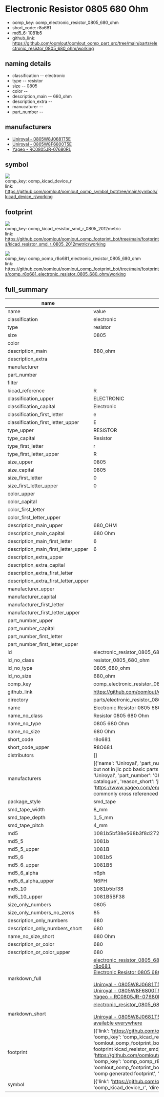 # Electronic Resistor 0805 680 Ohm

  
* oomp_key: oomp_electronic_resistor_0805_680_ohm 
* short_code: r8o681
* md5_6: 1081b5  
* github_link: https://github.com/oomlout/oomlout_oomp_part_src/tree/main/parts/electronic_resistor_0805_680_ohm/working  
## naming details
* classification -- electronic
* type -- resistor
* size -- 0805
* color -- 
* description_main -- 680_ohm
* description_extra -- 
* manucaturer -- 
* part_number -- 


## manufacturers
* [Uniroyal - 0805W8J0681T5E]()  
* [Uniroyal - 0805W8F6800T5E]()  
* [Yageo - RC0805JR-07680RL](https://www.yageo.com/en/Chart/Download/pdf/RC0805JR-07680RL)  

## symbol

![](symbol/{index}/working/working_600.png)  
oomp_key: oomp_kicad_device_r  
link: https://github.com/oomlout/oomlout_oomp_symbol_bot/tree/main/symbols/kicad_device_r/working  

## footprint

![](footprint/{index}/working/working_600.png)  
oomp_key: oomp_kicad_resistor_smd_r_0805_2012metric  
link: https://github.com/oomlout/oomlout_oomp_footprint_bot/tree/main/footprints/kicad_resistor_smd_r_0805_2012metric/working  

![](footprint/{index}/working/working_600.png)  
oomp_key: oomp_oomp_r8o681_electronic_resistor_0805_680_ohm  
link: https://github.com/oomlout/oomlout_oomp_footprint_bot/tree/main/footprints/oomp_r8o681_electronic_resistor_0805_680_ohm/working  

## full_summary
| name | value | 
| --- | --- | 
| name | value | 
| classification | electronic | 
| type | resistor | 
| size | 0805 | 
| color |  | 
| description_main | 680_ohm | 
| description_extra |  | 
| manufacturer |  | 
| part_number |  | 
| filter |  | 
| kicad_reference | R | 
| classification_upper | ELECTRONIC | 
| classification_capital | Electronic | 
| classification_first_letter | e | 
| classification_first_letter_upper | E | 
| type_upper | RESISTOR | 
| type_capital | Resistor | 
| type_first_letter | r | 
| type_first_letter_upper | R | 
| size_upper | 0805 | 
| size_capital | 0805 | 
| size_first_letter | 0 | 
| size_first_letter_upper | 0 | 
| color_upper |  | 
| color_capital |  | 
| color_first_letter |  | 
| color_first_letter_upper |  | 
| description_main_upper | 680_OHM | 
| description_main_capital | 680 Ohm | 
| description_main_first_letter | 6 | 
| description_main_first_letter_upper | 6 | 
| description_extra_upper |  | 
| description_extra_capital |  | 
| description_extra_first_letter |  | 
| description_extra_first_letter_upper |  | 
| manufacturer_upper |  | 
| manufacturer_capital |  | 
| manufacturer_first_letter |  | 
| manufacturer_first_letter_upper |  | 
| part_number_upper |  | 
| part_number_capital |  | 
| part_number_first_letter |  | 
| part_number_first_letter_upper |  | 
| id | electronic_resistor_0805_680_ohm | 
| id_no_class | resistor_0805_680_ohm | 
| id_no_type | 0805_680_ohm | 
| id_no_size | 680_ohm | 
| oomp_key | oomp_electronic_resistor_0805_680_ohm | 
| github_link | https://github.com/oomlout/oomlout_oomp_part_src/tree/main/parts/electronic_resistor_0805_680_ohm/working | 
| directory | parts/electronic_resistor_0805_680_ohm | 
| name | Electronic Resistor 0805 680 Ohm | 
| name_no_class | Resistor 0805 680 Ohm | 
| name_no_type | 0805 680 Ohm | 
| name_no_size | 680 Ohm | 
| short_code | r8o681 | 
| short_code_upper | R8O681 | 
| distributors | [] | 
| manufacturers | [{'name': 'Uniroyal', 'part_number': '0805W8J0681T5E', 'link': '', 'id': 'manufacturer_uniroyal', 'note': {'reason': 'did this one first, but not in jlc pcb basic parts and 1 percent are and they are the same price', 'reason_short': 'not in jlc basic parts'}}, {'name': 'Uniroyal', 'part_number': '0805W8F6800T5E', 'link': '', 'id': 'manufacturer_uniroyal', 'note': {'reason': 'in the jlc basic parts catalogue', 'reason_short': 'jlc basic part'}}, {'name': 'Yageo', 'part_number': 'RC0805JR-07680RL', 'link': 'https://www.yageo.com/en/Chart/Download/pdf/RC0805JR-07680RL', 'id': 'manufacturer_yageo', 'note': {'reason': 'yageo is a commonly cross referenced part number', 'reason_short': 'available everywhere'}}] | 
| package_style | smd_tape | 
| smd_tape_width | 8_mm | 
| smd_tape_depth | 1_5_mm | 
| smd_tape_pitch | 4_mm | 
| md5 | 1081b5bf38e568b3f8d272e3bfa1a1ed | 
| md5_5 | 1081b | 
| md5_5_upper | 1081B | 
| md5_6 | 1081b5 | 
| md5_6_upper | 1081B5 | 
| md5_6_alpha | n6ph | 
| md5_6_alpha_upper | N6PH | 
| md5_10 | 1081b5bf38 | 
| md5_10_upper | 1081B5BF38 | 
| size_only_numbers | 0805 | 
| size_only_numbers_no_zeros | 85 | 
| description_only_numbers | 680 | 
| description_only_numbers_short | 680 | 
| name_no_size_short | 680 Ohm | 
| description_or_color | 680 | 
| description_or_color_upper | 680 | 
| markdown_full | [electronic_resistor_0805_680_ohm](https://github.com/oomlout/oomlout_oomp_part_src/tree/main/parts/electronic_resistor_0805_680_ohm/working)<br>[r8o681](https://github.com/oomlout/oomlout_oomp_part_src/tree/main/parts/electronic_resistor_0805_680_ohm/working)<br>[Electronic Resistor 0805 680 Ohm](https://github.com/oomlout/oomlout_oomp_part_src/tree/main/parts/electronic_resistor_0805_680_ohm/working)<br><br>[Uniroyal - 0805W8J0681T5E- not in jlc basic parts]() [(L)  ](https://www.lcsc.com/search?q=0805W8J0681T5E)[(D)  ](https://www.digikey.com/en/products?keywords=0805W8J0681T5E)[(M)  ](https://www.mouser.com/Search/Refine?Keyword=0805W8J0681T5E)[(N)  ](https://www.newark.com/search?st=0805W8J0681T5E)[(SZ)  ](https://so.szlcsc.com/global.html?k=0805W8J0681T5E)<br>[Uniroyal - 0805W8F6800T5E- jlc basic part]() [(L)  ](https://www.lcsc.com/search?q=0805W8F6800T5E)[(D)  ](https://www.digikey.com/en/products?keywords=0805W8F6800T5E)[(M)  ](https://www.mouser.com/Search/Refine?Keyword=0805W8F6800T5E)[(N)  ](https://www.newark.com/search?st=0805W8F6800T5E)[(SZ)  ](https://so.szlcsc.com/global.html?k=0805W8F6800T5E)<br>[Yageo - RC0805JR-07680RL- available everywhere](https://www.yageo.com/en/Chart/Download/pdf/RC0805JR-07680RL) [(L)  ](https://www.lcsc.com/search?q=RC0805JR-07680RL)[(D)  ](https://www.digikey.com/en/products?keywords=RC0805JR-07680RL)[(M)  ](https://www.mouser.com/Search/Refine?Keyword=RC0805JR-07680RL)[(N)  ](https://www.newark.com/search?st=RC0805JR-07680RL)[(SZ)  ](https://so.szlcsc.com/global.html?k=RC0805JR-07680RL)<br> | 
| markdown_short | [electronic_resistor_0805_680_ohm](https://github.com/oomlout/oomlout_oomp_part_src/tree/main/parts/electronic_resistor_0805_680_ohm/working)<br><br>[Uniroyal - 0805W8J0681T5E- not in jlc basic parts]()[Uniroyal - 0805W8F6800T5E- jlc basic part]()[Yageo - RC0805JR-07680RL- available everywhere](https://www.yageo.com/en/Chart/Download/pdf/RC0805JR-07680RL) | 
| footprint | [{'link': 'https://github.com/oomlout/oomlout_oomp_footprint_bot/tree/main/foootprntss/kicad_resistor_smd_r_0805_2012metric', 'oomp_key': 'oomp_kicad_resistor_smd_r_0805_2012metric', 'directory': 'oomlout_oomp_footprint_bot/footprints/kicad_resistor_smd_r_0805_2012metric//working/working.kicad_mod', 'note': 'source footprint kicad_resistor_smd_r_0805_2012metric', 'index': 0}, {'link': 'https://github.com/oomlout/oomlout_oomp_footprint_bot/tree/main/foootprntss/oomp_r8o681_electronic_resistor_0805_680_ohm', 'oomp_key': 'oomp_oomp_r8o681_electronic_resistor_0805_680_ohm', 'directory': 'oomlout_oomp_footprint_bot/footprints/oomp_r8o681_electronic_resistor_0805_680_ohm//working/working.kicad_mod', 'note': 'oomp generated footprint', 'index': 1}] | 
| symbol | [{'link': 'https://github.com/oomlout/oomlout_oomp_symbol_bot/tree/main/symbols/kicad_device_r', 'oomp_key': 'oomp_kicad_device_r', 'directory': 'oomlout_oomp_symbol_bot/symbols/kicad_device_r//working/working.kicad_sym', 'index': 0}] | 
